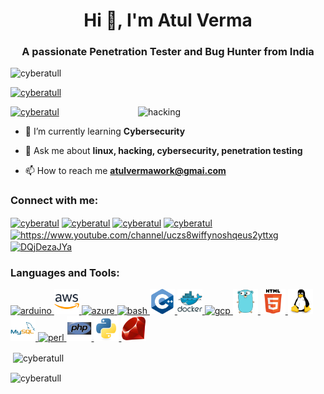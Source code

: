 <h1 align="center">Hi 👋, I'm Atul Verma</h1>
<h3 align="center">A passionate Penetration Tester and Bug Hunter from India</h3>

<p align="left"> <img src="https://komarev.com/ghpvc/?username=cyberatull&label=Profile%20views&color=0e75b6&style=flat" alt="cyberatull" /> </p>

<p align="left"> <a href="https://github.com/ryo-ma/github-profile-trophy"><img src="https://github-profile-trophy.vercel.app/?username=cyberatull" alt="cyberatull" /></a> </p>


<img align="right" alt="hacking" width="300" src="https://media2.giphy.com/media/fQZX2aoRC1Tqw/200w.webp?cid=ecf05e470ki8atzzllg8i4v8sq76lnv1fl7qqo53y3vd9gsx&rid=200w.webp&ct=g">

<p align="left"> <a href="https://twitter.com/cyberatul" target="blank"><img src="https://img.shields.io/twitter/follow/cyberatul?logo=twitter&style=for-the-badge" alt="cyberatul" /></a> </p>

- 🌱 I’m currently learning **Cybersecurity**

- 💬 Ask me about **linux, hacking, cybersecurity, penetration testing**

- 📫 How to reach me **atulvermawork@gmai.com**

<h3 align="left">Connect with me:</h3>
<p align="left">
<a href="https://twitter.com/cyberatul" target="blank"><img align="center" src="https://raw.githubusercontent.com/rahuldkjain/github-profile-readme-generator/master/src/images/icons/Social/twitter.svg" alt="cyberatul" height="30" width="40" /></a>
<a href="https://linkedin.com/in/cyberatul" target="blank"><img align="center" src="https://raw.githubusercontent.com/rahuldkjain/github-profile-readme-generator/master/src/images/icons/Social/linked-in-alt.svg" alt="cyberatul" height="30" width="40" /></a>
<a href="https://stackoverflow.com/users/cyberatul" target="blank"><img align="center" src="https://raw.githubusercontent.com/rahuldkjain/github-profile-readme-generator/master/src/images/icons/Social/stack-overflow.svg" alt="cyberatul" height="30" width="40" /></a>
<a href="https://instagram.com/cyberatul" target="blank"><img align="center" src="https://raw.githubusercontent.com/rahuldkjain/github-profile-readme-generator/master/src/images/icons/Social/instagram.svg" alt="cyberatul" height="30" width="40" /></a>
<a href="https://www.youtube.com/c/https://www.youtube.com/channel/uczs8wiffynoshqeus2yttxg" target="blank"><img align="center" src="https://raw.githubusercontent.com/rahuldkjain/github-profile-readme-generator/master/src/images/icons/Social/youtube.svg" alt="https://www.youtube.com/channel/uczs8wiffynoshqeus2yttxg" height="30" width="40" /></a>
<a href="https://discord.gg/DQjDezaJYa" target="blank"><img align="center" src="https://raw.githubusercontent.com/rahuldkjain/github-profile-readme-generator/master/src/images/icons/Social/discord.svg" alt="DQjDezaJYa" height="30" width="40" /></a>
</p>

<h3 align="left">Languages and Tools:</h3>
<p align="left"> <a href="https://www.arduino.cc/" target="_blank" rel="noreferrer"> <img src="https://cdn.worldvectorlogo.com/logos/arduino-1.svg" alt="arduino" width="40" height="40"/> </a> <a href="https://aws.amazon.com" target="_blank" rel="noreferrer"> <img src="https://raw.githubusercontent.com/devicons/devicon/master/icons/amazonwebservices/amazonwebservices-original-wordmark.svg" alt="aws" width="40" height="40"/> </a> <a href="https://azure.microsoft.com/en-in/" target="_blank" rel="noreferrer"> <img src="https://www.vectorlogo.zone/logos/microsoft_azure/microsoft_azure-icon.svg" alt="azure" width="40" height="40"/> </a> <a href="https://www.gnu.org/software/bash/" target="_blank" rel="noreferrer"> <img src="https://www.vectorlogo.zone/logos/gnu_bash/gnu_bash-icon.svg" alt="bash" width="40" height="40"/> </a> <a href="https://www.w3schools.com/cpp/" target="_blank" rel="noreferrer"> <img src="https://raw.githubusercontent.com/devicons/devicon/master/icons/cplusplus/cplusplus-original.svg" alt="cplusplus" width="40" height="40"/> </a> <a href="https://www.docker.com/" target="_blank" rel="noreferrer"> <img src="https://raw.githubusercontent.com/devicons/devicon/master/icons/docker/docker-original-wordmark.svg" alt="docker" width="40" height="40"/> </a> <a href="https://cloud.google.com" target="_blank" rel="noreferrer"> <img src="https://www.vectorlogo.zone/logos/google_cloud/google_cloud-icon.svg" alt="gcp" width="40" height="40"/> </a> <a href="https://golang.org" target="_blank" rel="noreferrer"> <img src="https://raw.githubusercontent.com/devicons/devicon/master/icons/go/go-original.svg" alt="go" width="40" height="40"/> </a> <a href="https://www.w3.org/html/" target="_blank" rel="noreferrer"> <img src="https://raw.githubusercontent.com/devicons/devicon/master/icons/html5/html5-original-wordmark.svg" alt="html5" width="40" height="40"/> </a> <a href="https://www.linux.org/" target="_blank" rel="noreferrer"> <img src="https://raw.githubusercontent.com/devicons/devicon/master/icons/linux/linux-original.svg" alt="linux" width="40" height="40"/> </a> <a href="https://www.mysql.com/" target="_blank" rel="noreferrer"> <img src="https://raw.githubusercontent.com/devicons/devicon/master/icons/mysql/mysql-original-wordmark.svg" alt="mysql" width="40" height="40"/> </a> <a href="https://www.perl.org/" target="_blank" rel="noreferrer"> <img src="https://api.iconify.design/logos-perl.svg" alt="perl" width="40" height="40"/> </a> <a href="https://www.php.net" target="_blank" rel="noreferrer"> <img src="https://raw.githubusercontent.com/devicons/devicon/master/icons/php/php-original.svg" alt="php" width="40" height="40"/> </a> <a href="https://www.python.org" target="_blank" rel="noreferrer"> <img src="https://raw.githubusercontent.com/devicons/devicon/master/icons/python/python-original.svg" alt="python" width="40" height="40"/> </a> <a href="https://www.ruby-lang.org/en/" target="_blank" rel="noreferrer"> <img src="https://raw.githubusercontent.com/devicons/devicon/master/icons/ruby/ruby-original.svg" alt="ruby" width="40" height="40"/> </a> </p>

<p>&nbsp;<img align="center" src="https://github-readme-stats.vercel.app/api?username=cyberatull&show_icons=true&locale=en" alt="cyberatull" /></p>

<p><img align="center" src="https://github-readme-streak-stats.herokuapp.com/?user=cyberatull&" alt="cyberatull" /></p>
